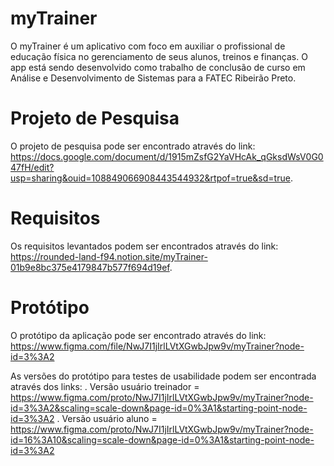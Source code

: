 # myTrainer
O myTrainer é um aplicativo com foco em  auxiliar o profissional de educação física no gerenciamento de seus alunos, treinos e finanças. O app está sendo desenvolvido como trabalho de conclusão de curso em Análise e Desenvolvimento de Sistemas para a FATEC Ribeirão Preto. 

# Projeto de Pesquisa
O projeto de pesquisa pode ser encontrado através do link: https://docs.google.com/document/d/1915mZsfG2YaVHcAk_qGksdWsV0G047fH/edit?usp=sharing&ouid=108849066908443544932&rtpof=true&sd=true.

# Requisitos
Os requisitos levantados podem ser encontrados através do link: https://rounded-land-f94.notion.site/myTrainer-01b9e8bc375e4179847b577f694d19ef.

# Protótipo
O protótipo da aplicação pode ser encontrado através do link: https://www.figma.com/file/NwJ7I1jIrlLVtXGwbJpw9v/myTrainer?node-id=3%3A2

As versões do protótipo para testes de usabilidade podem ser encontrada através dos links: 
.
Versão usuário treinador = https://www.figma.com/proto/NwJ7I1jIrlLVtXGwbJpw9v/myTrainer?node-id=3%3A2&scaling=scale-down&page-id=0%3A1&starting-point-node-id=3%3A2
.
Versão usuário aluno = https://www.figma.com/proto/NwJ7I1jIrlLVtXGwbJpw9v/myTrainer?node-id=16%3A10&scaling=scale-down&page-id=0%3A1&starting-point-node-id=3%3A2
